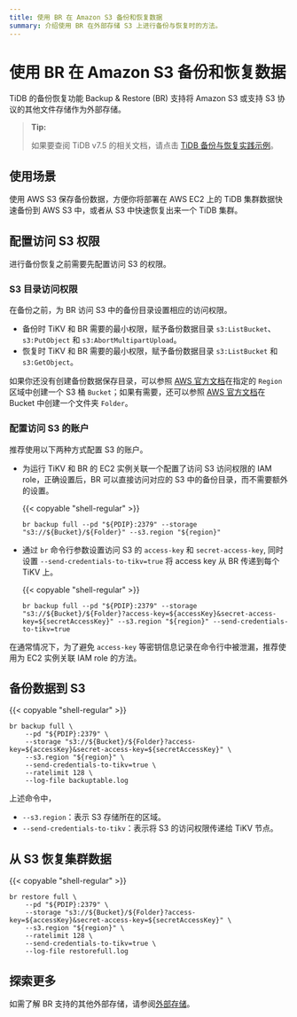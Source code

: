 ```yaml
---
title: 使用 BR 在 Amazon S3 备份和恢复数据
summary: 介绍使用 BR 在外部存储 S3 上进行备份与恢复时的方法。
---
```


# 使用 BR 在 Amazon S3 备份和恢复数据

TiDB 的备份恢复功能 Backup & Restore (BR) 支持将 Amazon S3 或支持 S3 协议的其他文件存储作为外部存储。

> **Tip:**
>
> 如果要查阅 TiDB v7.5 的相关文档，请点击 [TiDB 备份与恢复实践示例](https://docs.pingcap.com/zh/tidb/v7.5/backup-and-restore-use-cases/)。

## 使用场景

使用 AWS S3 保存备份数据，方便你将部署在 AWS EC2 上的 TiDB 集群数据快速备份到 AWS S3 中，或者从 S3 中快速恢复出来一个 TiDB 集群。

## 配置访问 S3 权限

进行备份恢复之前需要先配置访问 S3 的权限。

### S3 目录访问权限

在备份之前，为 BR 访问 S3 中的备份目录设置相应的访问权限。

- 备份时 TiKV 和 BR 需要的最小权限，赋予备份数据目录 `s3:ListBucket`、`s3:PutObject` 和 `s3:AbortMultipartUpload`。
- 恢复时 TiKV 和 BR 需要的最小权限，赋予备份数据目录 `s3:ListBucket` 和 `s3:GetObject`。

如果你还没有创建备份数据保存目录，可以参照 [AWS 官方文档](https://docs.aws.amazon.com/zh_cn/AmazonS3/latest/user-guide/create-bucket.html)在指定的 `Region` 区域中创建一个 S3 桶 `Bucket`；如果有需要，还可以参照 [AWS 官方文档](https://docs.aws.amazon.com/zh_cn/AmazonS3/latest/user-guide/create-folder.html)在 Bucket 中创建一个文件夹 `Folder`。

### 配置访问 S3 的账户

推荐使用以下两种方式配置 S3 的账户。

- 为运行 TiKV 和 BR 的 EC2 实例关联一个配置了访问 S3 访问权限的 IAM role，正确设置后，BR 可以直接访问对应的 S3 中的备份目录，而不需要额外的设置。

    {{< copyable "shell-regular" >}}

    ```shell
    br backup full --pd "${PDIP}:2379" --storage "s3://${Bucket}/${Folder}" --s3.region "${region}"
    ```

- 通过 `br` 命令行参数设置访问 S3 的 `access-key` 和 `secret-access-key`, 同时设置 `--send-credentials-to-tikv=true` 将 access key 从 BR 传递到每个 TiKV 上。

    {{< copyable "shell-regular" >}}

    ```shell
    br backup full --pd "${PDIP}:2379" --storage "s3://${Bucket}/${Folder}?access-key=${accessKey}&secret-access-key=${secretAccessKey}" --s3.region "${region}" --send-credentials-to-tikv=true
    ```

在通常情况下，为了避免 `access-key` 等密钥信息记录在命令行中被泄漏，推荐使用为 EC2 实例关联 IAM role 的方法。

## 备份数据到 S3

{{< copyable "shell-regular" >}}

```shell
br backup full \
    --pd "${PDIP}:2379" \
    --storage "s3://${Bucket}/${Folder}?access-key=${accessKey}&secret-access-key=${secretAccessKey}" \
    --s3.region "${region}" \
    --send-credentials-to-tikv=true \
    --ratelimit 128 \
    --log-file backuptable.log
```

上述命令中，

- `--s3.region`：表示 S3 存储所在的区域。
- `--send-credentials-to-tikv`：表示将 S3 的访问权限传递给 TiKV 节点。

## 从 S3 恢复集群数据

{{< copyable "shell-regular" >}}

```shell
br restore full \
    --pd "${PDIP}:2379" \
    --storage "s3://${Bucket}/${Folder}?access-key=${accessKey}&secret-access-key=${secretAccessKey}" \
    --s3.region "${region}" \
    --ratelimit 128 \
    --send-credentials-to-tikv=true \
    --log-file restorefull.log
```

## 探索更多

如需了解 BR 支持的其他外部存储，请参阅[外部存储](/br/backup-and-restore-storages.md)。

